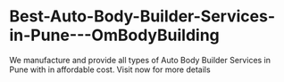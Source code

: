# Best-Auto-Body-Builder-Services-in-Pune---OmBodyBuilding
We manufacture and provide all types of Auto Body Builder Services in Pune with in affordable cost. Visit now for more details
